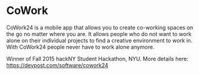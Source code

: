 # CoWork

CoWork24 is a mobile app that allows you to create co-working spaces on the go no matter where you are. It allows people who do not want to work alone on their individual projects to find a creative environment to work in. With CoWork24 people never have to work alone anymore.

Winner of Fall 2015 hackNY Student Hackathon, NYU. More details here: https://devpost.com/software/cowork24
